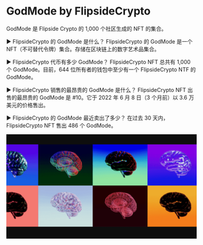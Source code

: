 # GodMode by FlipsideCrypto

GodMode 是 Flipside Crypto 的 1,000 个社区生成的 NFT 的集合。

▶ FlipsideCrypto 的 GodMode 是什么？
FlipsideCrypto 的 GodMode 是一个 NFT（不可替代令牌）集合。存储在区块链上的数字艺术品集合。

▶ FlipsideCrypto 代币有多少 GodMode？
FlipsideCrypto NFT 总共有 1,000 个 GodMode。目前，644 位所有者的钱包中至少有一个 FlipsideCrypto NTF 的 GodMode。

▶ FlipsideCrypto 销售的最昂贵的 GodMode 是什么？
FlipsideCrypto NFT 出售的最昂贵的 GodMode 是 #10。它于 2022 年 6 月 8 日（3 个月前）以 3.6 万美元的价格售出。

▶ FlipsideCrypto 的 GodMode 最近卖出了多少？
在过去 30 天内，FlipsideCrypto NFT 售出 486 个 GodMode。

![nft](1662127205383_new.png)
